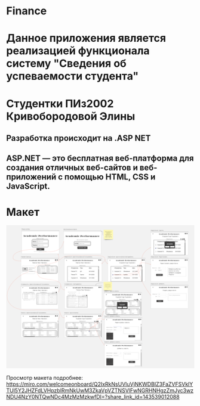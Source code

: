 # Finance

# Данное приложения является реализацией функционала систему "Сведения об успеваемости студента"
# Студентки ПИз2002 Кривобородовой Элины 

## Разработка происходит на .ASP NET

## ASP.NET — это бесплатная веб-платформа для создания отличных веб-сайтов и веб-приложений с помощью HTML, CSS и JavaScript.


# Макет
![ds](/docs/AcademicPerformance.PNG)

Просмотр макета подробнее:
https://miro.com/welcomeonboard/Q2IxRkNsUVluVjNKWDBIZ3FaZVFSVklYTUl5Y2JHZFdLVHpzblRmNkUwM3ZkaVpVZTNSVlFwNGRHNHgzZmJyc3wzNDU4NzY0NTQwNDc4MzMzMzkwfDI=?share_link_id=143539012088